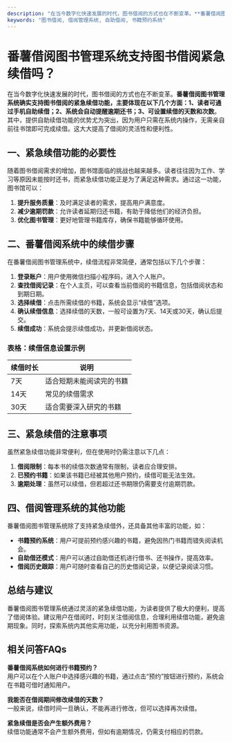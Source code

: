 ```yaml
---
description: "在当今数字化快速发展的时代，图书借阅的方式也在不断变革。**番薯借阅图书管理系统确实支持图书借阅的紧急续借功能，主要体现在以下几个方面：1、读者可通过手机自助续借；2、系统会自动提醒逾期还书；3、可设置续借的天数和次数**。其中，提供自助续借功能的优势尤为突出，因为用户只需在系统内操作，无需亲自前往书馆即可完成续借。这大大提高了借阅的灵活性和便利性。"
keywords: "图书借阅, 借阅管理系统, 自助借阅, 书籍预约系统"
---
```

# 番薯借阅图书管理系统支持图书借阅紧急续借吗？

在当今数字化快速发展的时代，图书借阅的方式也在不断变革。**番薯借阅图书管理系统确实支持图书借阅的紧急续借功能，主要体现在以下几个方面：1、读者可通过手机自助续借；2、系统会自动提醒逾期还书；3、可设置续借的天数和次数**。其中，提供自助续借功能的优势尤为突出，因为用户只需在系统内操作，无需亲自前往书馆即可完成续借。这大大提高了借阅的灵活性和便利性。

## **一、紧急续借功能的必要性**

随着图书借阅需求的增加，图书馆面临的挑战也越来越多。读者往往因为工作、学习等原因未能按时还书，而紧急续借功能正是为了满足这种需求。通过这一功能，图书馆可以：

1. **提升服务质量**：及时满足读者的需求，提高用户满意度。
2. **减少逾期罚款**：允许读者延期归还书籍，有助于降低他们的经济负担。
3. **优化图书管理**：更好地管理书籍库存，确保书籍能够循环使用。

## **二、番薯借阅系统中的续借步骤**

在番薯借阅图书管理系统中，续借流程非常简便，通常包括以下几个步骤：

1. **登录账户**：用户使用微信扫描小程序码，进入个人账户。
2. **查找借阅记录**：在个人主页，可以查看当前借阅的书籍信息，包括借阅状态和到期日期。
3. **选择续借**：点击所需续借的书籍，系统会显示“续借”选项。
4. **确认续借信息**：选择续借的天数，一般可设置为7天、14天或30天，确认后提交。
5. **续借成功**：系统会提示续借成功，并更新借阅状态。

### **表格：续借信息设置示例**

| 续借时长 | 说明          |
|----------|---------------|
| 7天      | 适合短期未能阅读完的书籍 |
| 14天     | 常见的续借需求 |
| 30天     | 适合需要深入研究的书籍 |

## **三、紧急续借的注意事项**

虽然紧急续借功能非常便利，但在使用时仍需注意以下几点：

1. **借阅限制**：每本书的续借次数通常有限制，读者应合理安排。
2. **已预约书籍**：如果该书籍已经被其他用户预约，续借可能无法生效。
3. **逾期处理**：虽然可以续借，但若超过还书期限仍需要支付逾期罚款。

## **四、借阅管理系统的其他功能**

番薯借阅图书管理系统除了支持紧急续借外，还具备其他丰富的功能，如：

- **书籍预约系统**：用户可提前预约感兴趣的书籍，避免因热门书籍而错失阅读机会。
- **自助借还模式**：用户可以通过自助借还机进行借书、还书操作，提高效率。
- **借阅历史跟踪**：用户可随时查看自己的历史借阅记录，以便记录阅读习惯。

## **总结与建议**

番薯借阅图书管理系统通过灵活的紧急续借功能，为读者提供了极大的便利，提高了借阅体验。建议用户在借阅时，时刻关注借阅信息，合理利用续借功能，避免逾期现象。同时，探索系统内其他实用功能，以充分利用图书资源。

## 相关问答FAQs

**番薯借阅系统如何进行书籍预约？**  
用户可以在个人账户中选择感兴趣的书籍，通过点击“预约”按钮进行预约，系统会在书籍可借时通知用户。

**我能否在借阅期间修改续借的天数？**  
一般来说，续借时间一旦确认，不能再进行修改，但可以选择再次续借。

**紧急续借是否会产生额外费用？**  
续借功能通常不会产生额外费用，但如有逾期情况，仍需支付相应的罚款。

